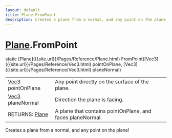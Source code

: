 ```yaml
---
layout: default
title: Plane.FromPoint
description: Creates a plane from a normal, and any point on the plane!
---
```

# [Plane]({{site.url}}/Pages/Reference/Plane.html).FromPoint

<div class='signature' markdown='1'>
static [Plane]({{site.url}}/Pages/Reference/Plane.html) FromPoint([Vec3]({{site.url}}/Pages/Reference/Vec3.html) pointOnPlane, [Vec3]({{site.url}}/Pages/Reference/Vec3.html) planeNormal)
</div>

|  |  |
|--|--|
|[Vec3]({{site.url}}/Pages/Reference/Vec3.html) pointOnPlane|Any point directly on the surface of              the plane.|
|[Vec3]({{site.url}}/Pages/Reference/Vec3.html) planeNormal|Direction the plane is facing.|
|RETURNS: [Plane]({{site.url}}/Pages/Reference/Plane.html)|A plane that contains pointOnPlane, and faces planeNormal.|

Creates a plane from a normal, and any point on the
plane!



